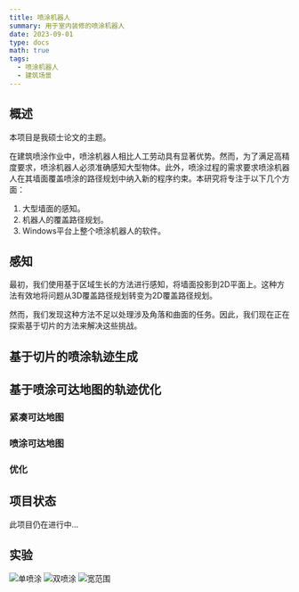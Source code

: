 ```yaml
---
title: 喷涂机器人
summary: 用于室内装修的喷涂机器人
date: 2023-09-01
type: docs
math: true
tags:
  - 喷涂机器人
  - 建筑场景
---
```


## 概述
本项目是我硕士论文的主题。

在建筑喷涂作业中，喷涂机器人相比人工劳动具有显著优势。然而，为了满足高精度要求，喷涂机器人必须准确感知大型物体。此外，喷涂过程的需求要求喷涂机器人在其墙面覆盖喷涂的路径规划中纳入新的程序约束。本研究将专注于以下几个方面：
1. 大型墙面的感知。
2. 机器人的覆盖路径规划。
3. Windows平台上整个喷涂机器人的软件。

## 感知

最初，我们使用基于区域生长的方法进行感知，将墙面投影到2D平面上。这种方法有效地将问题从3D覆盖路径规划转变为2D覆盖路径规划。

然而，我们发现这种方法不足以处理涉及角落和曲面的任务。因此，我们现在正在探索基于切片的方法来解决这些挑战。

## 基于切片的喷涂轨迹生成

## 基于喷涂可达地图的轨迹优化
### 紧凑可达地图
### 喷涂可达地图
### 优化

## 项目状态

此项目仍在进行中...

## 实验
![单喷涂](/media/projects/painting-robot/single-spray.gif "单喷涂")
![双喷涂](/media/projects/painting-robot/double-spray.gif "双喷涂")
![宽范围](/media/projects/painting-robot/wide-range.gif "宽范围")
<!--more-->
